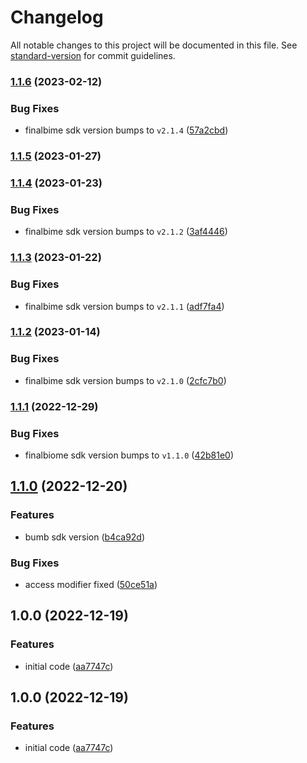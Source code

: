 # Changelog

All notable changes to this project will be documented in this file. See [standard-version](https://github.com/conventional-changelog/standard-version) for commit guidelines.

### [1.1.6](https://github.com/finalbiome/finalbiome-unity/compare/v1.1.5...v1.1.6) (2023-02-12)


### Bug Fixes

* finalbime sdk version bumps to `v2.1.4` ([57a2cbd](https://github.com/finalbiome/finalbiome-unity/commit/57a2cbd96cfb7b141f9c44dd896e67d25df5d8fa))

### [1.1.5](https://github.com/finalbiome/finalbiome-unity/compare/v1.1.4...v1.1.5) (2023-01-27)

### [1.1.4](https://github.com/finalbiome/finalbiome-unity/compare/v1.1.3...v1.1.4) (2023-01-23)


### Bug Fixes

* finalbime sdk version bumps to `v2.1.2` ([3af4446](https://github.com/finalbiome/finalbiome-unity/commit/3af444660c6a5a65ed7a604e6650b59ef4e03bba))

### [1.1.3](https://github.com/finalbiome/finalbiome-unity/compare/v1.1.2...v1.1.3) (2023-01-22)


### Bug Fixes

* finalbime sdk version bumps to `v2.1.1` ([adf7fa4](https://github.com/finalbiome/finalbiome-unity/commit/adf7fa4b0c29ba8bbf38b6bfaa92661ce4d15a89))

### [1.1.2](https://github.com/finalbiome/finalbiome-unity/compare/v1.1.1...v1.1.2) (2023-01-14)


### Bug Fixes

* finalbime sdk version bumps to `v2.1.0` ([2cfc7b0](https://github.com/finalbiome/finalbiome-unity/commit/2cfc7b0697e83426a99c0d058516eeaaf4203ff3))

### [1.1.1](https://github.com/finalbiome/finalbiome-unity/compare/v1.1.0...v1.1.1) (2022-12-29)


### Bug Fixes

* finalbiome sdk version bumps to `v1.1.0` ([42b81e0](https://github.com/finalbiome/finalbiome-unity/commit/42b81e026eb6406e7a84945dc024591729cdf3c5))

## [1.1.0](https://github.com/finalbiome/finalbiome-unity/compare/v1.0.0...v1.1.0) (2022-12-20)


### Features

* bumb sdk version ([b4ca92d](https://github.com/finalbiome/finalbiome-unity/commit/b4ca92d0e0ccbf08ae06dbb6ec0014d68e0239f2))


### Bug Fixes

* access modifier fixed ([50ce51a](https://github.com/finalbiome/finalbiome-unity/commit/50ce51a93a14d651a59c7ce7f830e32ad01cc6c1))

## 1.0.0 (2022-12-19)


### Features

* initial code ([aa7747c](https://github.com/finalbiome/finalbiome-unity/commit/aa7747ceb66d59c8b17d3ecd82cee2e33cac396a))

## 1.0.0 (2022-12-19)

### Features

* initial code ([aa7747c](https://github.com/finalbiome/finalbiome-unity/commit/aa7747ceb66d59c8b17d3ecd82cee2e33cac396a))
